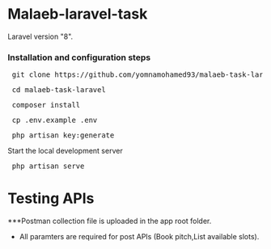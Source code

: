 # Malaeb-laravel-task

Laravel version "8".

### Installation and configuration steps

 <pre> git clone https://github.com/yomnamohamed93/malaeb-task-laravel.git </pre>   
 <pre> cd malaeb-task-laravel </pre>
 <pre> composer install </pre>
 <pre> cp .env.example .env </pre>
 <pre> php artisan key:generate </pre>
Start the local development server

   <pre> php artisan serve </pre>
# Testing APIs
***Postman collection file is uploaded in the app root folder. </br>   
- All paramters are required for post APIs (Book pitch,List available slots).</br> </br>

